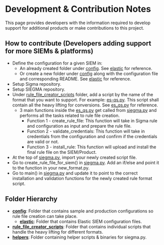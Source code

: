 # Development & Contribution Notes

This page provides developers with the information required to develop support for additional products or make contributions to this project.

## How to contribute (Developers adding support for more SIEMs & platforms)

* Define the configuration for a given SIEM in:
  * An already created folder under [config](config). See [elastic](config/elastic) for reference.
  * Or create a new folder under [config](config) along with the configuration file and corresponding README. See [elastic](config/elastic) for reference.
* Setup Sigma repository.
* Setup SIEGMA repository.
* Under [rule_file_creator_scripts](rule_file_creator_scripts) folder, add a script by the name of the format that you want to support. For example: [es-qs.py](rule_file_creator_scripts/es_qs.py). This script shall contain all the heavy lifting for conversions. See [es_qs.py](rule_file_creator_scripts/es_qs.py) for reference.
  * 3 main functions inside the [es_qs.py](rule_file_creator_scripts/es_qs.py) get called from [siegma.py](siegma.py) and performs all the tasks related to rule file creation.
    * Function 1 - create_rule_file: This function will take in Sigma rule and configuration as input and prepare the rule file.
    * Function 2 - validate_credentials: This function will take in credentials from the configuration and confirm if the credentials are valid or not.
    * Function 3 - install_rule: This function will upload and install the final rule file on the SIEM/Product.
* At the top of [siegma.py](../siegma.py), import your newly created script file.
* Go to create_rule_file_for_siem() in [siegma.py](siegma.py). Add an if/else and point it to the function in your new_format.py.
* Go to main() in [siegma.py](siegma.py) and update it to point to the correct installation and validation functions for the newly created rule format script.

## Folder Hierarchy
* **[config](config)**: Folder that contains sample and production configurations so rule file creation can take place.
  * **[elastic](config/elastic)**: Folder that contains Elastic SIEM configuration files.
* **[rule_file_creator_scripts](rule_file_creator_scripts)**: Folder that contains individual scripts that handle the heavy lifting for different formats.
* **[helpers](helpers)**: Folder containing helper scripts & binaries for siegma.py.
